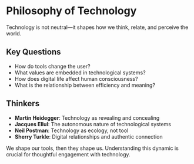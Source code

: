 # Philosophy of Technology

Technology is not neutral—it shapes how we think, relate, and perceive the world.

## Key Questions

- How do tools change the user?
- What values are embedded in technological systems?
- How does digital life affect human consciousness?
- What is the relationship between efficiency and meaning?

## Thinkers

- **Martin Heidegger**: Technology as revealing and concealing
- **Jacques Ellul**: The autonomous nature of technological systems
- **Neil Postman**: Technology as ecology, not tool
- **Sherry Turkle**: Digital relationships and authentic connection

We shape our tools, then they shape us. Understanding this dynamic is crucial for thoughtful engagement with technology.